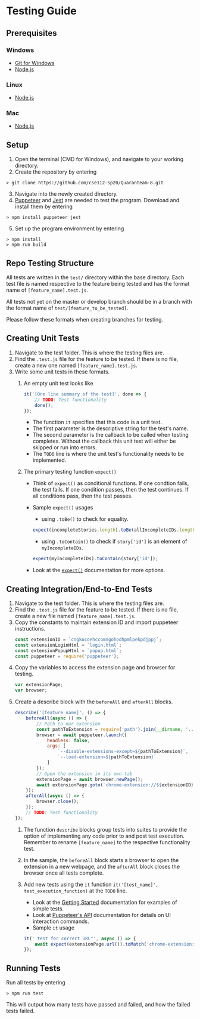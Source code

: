 # Testing Guide

## Prerequisites

### Windows

+ [Git for Windows](https://gitforwindows.org/)
+ [Node.js](https://nodejs.org/en/)

### Linux

+ [Node.js](https://nodejs.org/en/download/package-manager/)

### Mac

+ [Node.js](https://nodejs.org/en/download/package-manager/)

## Setup

1. Open the terminal (CMD for Windows), and navigate to your working directory.
2. Create the repository by entering

```shell
> git clone https://github.com/cse112-sp20/Quaranteam-8.git
```

3. Navigate into the newly created directory.
4. [Puppeteer](https://developers.google.com/web/tools/puppeteer/) and [Jest](https://jestjs.io/) are needed to test the program. Download and install them by entering

```shell
> npm install puppeteer jest
```

5. Set up the program environment by entering

```shell
> npm install
> npm run build
```

## Repo Testing Structure
All tests are written in the `test/` directory within the base directory. Each test file is named respective to the feature being tested and has the format name of `[feature_name].test.js`.

All tests not yet on the master or develop branch should be in a branch with the format name of `test/[feature_to_be_tested]`.

Please follow these formats when creating branches for testing.

## Creating Unit Tests

1. Navigate to the test folder. This is where the testing files are.
2. Find the `.test.js` file for the feature to be tested. If there is no file, create a new one named `[feature_name].test.js`.
3. Write some unit tests in these formats.
	1. An empty unit test looks like
	
		```javascript
		it('[One line summary of the test]', done => {
		    // TODO: Test functionality
		    done();
		});
		```
	
		+ The function `it` specifies that this code is a unit test.
		+ The first parameter is the descriptive string for the test's name.
		+ The second parameter is the callback to be called when testing completes. Without the callback this unit test will either be skipped or run into errors.
		+ The `TODO` line is where the unit test's functionality needs to be implemented.
	2. The primary testing function `expect()`
		+ Think of `expect()` as conditional functions. If one condtion fails, the test fails. If one condition passes, then the test continues. If all conditions pass, then the test passes.
		+ Sample `expect()` usages
			
			+ using `.toBe()` to check for equality.
			
			```javascript
			expect(incompleteStories.length).toBe(allIncompleteIDs.length);
			```
			
			+ using `.toContain()` to check if `story['id']` is an element of `myIncompleteIDs`.
			
			```javascript
			expect(myIncompleteIDs).toContain(story['id']);
			```
			
		+ Look at the [`expect()`](https://jestjs.io/docs/en/expect) documentation for more options.

## Creating Integration/End-to-End Tests

1. Navigate to the test folder. This is where the testing files are.
2. Find the `.test.js` file for the feature to be tested. If there is no file, create a new file named `[feature_name].test.js`.
3. Copy the constants to maintain extension ID and import puppeteer instructions.
	```javascript
	const extensionID = `cngkocoehccomngohodhpmlpekpdjppj`;
	const extensionLoginHtml = `login.html`;
	const extensionPopupHtml = `popup.html`;
	const puppeteer = require('puppeteer');
	```
4. Copy the variables to access the extension page and browser for testing.
	```javascript
	var extensionPage;
	var browser;
	```
5. Create a describe block with the `beforeAll` and `afterAll` blocks.
	```javascript
	describe('[feature_name]', () => {
	    beforeAll(async () => {
	        // Path to our extension
	        const pathToExtension = require('path').join(__dirname, '../dist');
	        browser = await puppeteer.launch({
	            headless: false,
	            args: [
	                `--disable-extensions-except=${pathToExtension}`,
	                `--load-extension=${pathToExtension}`
	            ]
	        });
	        // Open the extension in its own tab
	        extensionPage = await browser.newPage();
	        await extensionPage.goto(`chrome-extension://${extensionID}/${extensionPopupHtml}`);
	    });
	    afterAll(async () => {
	        browser.close();
	    });
	    // TODO: Test functionality
	});
	```
	1. The function `describe` blocks group tests into suites to provide the option of implementing any code prior to and post test execution. Remember to rename `[feature_name]` to the respective functionality test.
	2. In the sample, the `beforeAll` block starts a browser to open the extension in a new webpage, and the `afterAll` block closes the browser once all tests complete.
	3. Add new tests using the `it` function `it('[test_name]', test_execution_function)` at the `TODO` line.
		+ Look at the [Getting Started](https://jestjs.io/docs/en/getting-started) documentation for examples of simple tests.
		+ Look at [Puppeteer's API](https://pptr.dev/) documentation for details on UI interaction commands.
		+ Sample `it` usage
		
		```javascript
		it(' test for correct URL"', async () => {
		    await expect(extensionPage.url()).toMatch('chrome-extension://${extensionID}/${extensionPopupHtml}`);
		});
		```

## Running Tests

Run all tests by entering

```shell
> npm run test
```

This will output how many tests have passed and failed, and how the failed tests failed.
